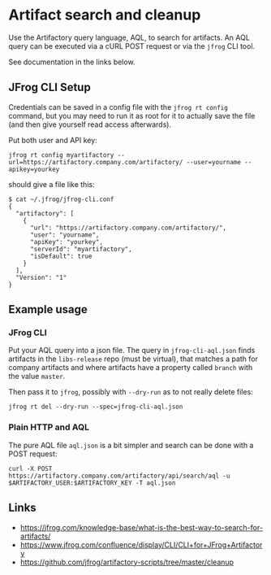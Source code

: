 # Artifact search and cleanup

Use the Artifactory query language, AQL, to search for artifacts. An AQL query can be executed via a cURL POST request or via the `jfrog` CLI tool.

See documentation in the links below.

## JFrog CLI Setup

Credentials can be saved in a config file with the `jfrog rt config` command, but you may need to run it as root for it to actually save the file (and then give yourself read access afterwards).

Put both user and API key:

`jfrog rt config myartifactory --url=https://artifactory.company.com/artifactory/ --user=yourname --apikey=yourkey`

should give a file like this:

```
$ cat ~/.jfrog/jfrog-cli.conf
{
  "artifactory": [
    {
      "url": "https://artifactory.company.com/artifactory/",
      "user": "yourname",
      "apiKey": "yourkey",
      "serverId": "myartifactory",
      "isDefault": true
    }
  ],
  "Version": "1"
}
```

## Example usage

### JFrog CLI

Put your AQL query into a json file. The query in `jfrog-cli-aql.json` finds artifacts in the `libs-release` repo (must be virtual), that matches a path for company artifacts and where artifacts have a property called `branch` with the value `master`.

Then pass it to `jfrog`, possibly with `--dry-run` as to not really delete files:

`jfrog rt del --dry-run --spec=jfrog-cli-aql.json`

### Plain HTTP and AQL

The pure AQL file `aql.json` is a bit simpler and search can be done with a POST request:

`curl -X POST https://artifactory.company.com/artifactory/api/search/aql -u $ARTIFACTORY_USER:$ARTIFACTORY_KEY -T aql.json`

## Links

- https://jfrog.com/knowledge-base/what-is-the-best-way-to-search-for-artifacts/
- https://www.jfrog.com/confluence/display/CLI/CLI+for+JFrog+Artifactory
- https://github.com/jfrog/artifactory-scripts/tree/master/cleanup
